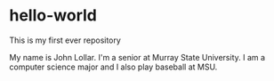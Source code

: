 # hello-world
This is my first ever repository

My name is John Lollar. I'm a senior at Murray State University.
I am a computer science major and I also play baseball at MSU.
